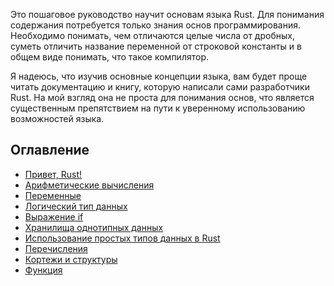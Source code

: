 Это пошаговое руководство научит основам языка Rust.
Для понимания содержания потребуется только знания основ программирования. Необходимо
понимать, чем отличаются  целые числа от  дробных, суметь отличить название
переменной от строковой константы и в общем виде понимать, что такое компилятор.

Я надеюсь, что изучив основные концепции языка, вам будет проще читать документацию
и книгу, которую написали сами разработчики Rust. На мой взгляд она не проста для
понимания основ, что является существенным препятствием на пути
к уверенному использованию возможностей языка.

## Оглавление

- [Привет, Rust!](ch-01-print-hello.md)
- [Арифметические вычисления](ch-02-integer-calculations.md)
- [Переменные](ch-03-variables.md)
- [Логический тип данных](ch-04-boolean.md)
- [Выражение if](ch-05-controlling-execution-flow.md)
- [Хранилища однотипных данных](ch-06-sequences-of-data.md)
- [Использование простых типов данных в Rust](ch-07-primitive-types.md)
- [Перечисления](ch-08-enums.md)
- [Кортежи и структуры](ch-09-tupes_structs.md)
- [Функция](ch-10-functions.md)
